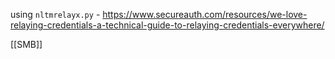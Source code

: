 
using `nltmrelayx.py` -  https://www.secureauth.com/resources/we-love-relaying-credentials-a-technical-guide-to-relaying-credentials-everywhere/

[[SMB]]
